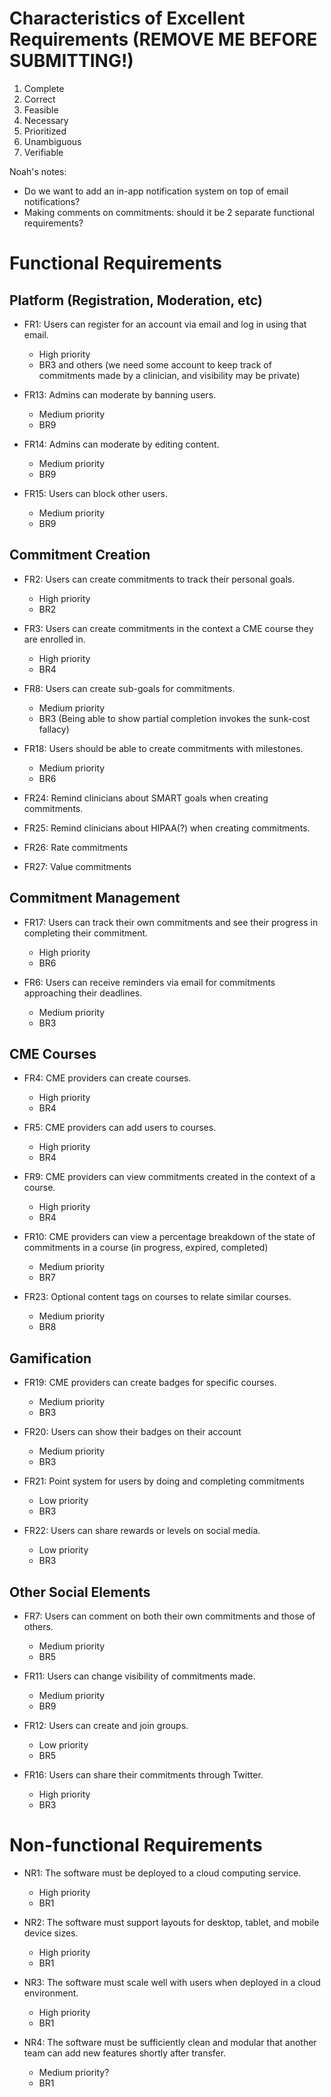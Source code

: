 # Characteristics of Excellent Requirements (REMOVE ME BEFORE SUBMITTING!)

1. Complete
2. Correct
3. Feasible
4. Necessary
5. Prioritized
6. Unambiguous
7. Verifiable

Noah's notes: 
- Do we want to add an in-app notification system on top of email notifications?
- Making comments on commitments: should it be 2 separate functional requirements?

# Functional Requirements

## Platform (Registration, Moderation, etc)

- FR1: Users can register for an account via email and log in using that email.
  - High priority
  - BR3 and others (we need some account to keep track of commitments made by
a clinician, and visibility may be private)

- FR13: Admins can moderate by banning users.
  - Medium priority
  - BR9
  
- FR14: Admins can moderate by editing content.
  - Medium priority
  - BR9

- FR15: Users can block other users.
  - Medium priority
  - BR9

## Commitment Creation

- FR2: Users can create commitments to track their personal goals.
  - High priority
  - BR2

- FR3: Users can create commitments in the context a CME course they are 
enrolled in.
  - High priority
  - BR4

- FR8: Users can create sub-goals for commitments.
  - Medium priority
  - BR3 (Being able to show partial completion invokes the sunk-cost fallacy)

- FR18: Users should be able to create commitments with milestones.
  - Medium priority
  - BR6

- FR24: Remind clinicians about SMART goals when creating commitments.

- FR25: Remind clinicians about HIPAA(?) when creating commitments.

- FR26: Rate commitments

- FR27: Value commitments


## Commitment Management

- FR17: Users can track their own commitments and see their progress in completing their commitment.
  - High priority
  - BR6

- FR6: Users can receive reminders via email for commitments approaching their deadlines.
  - Medium priority
  - BR3
 
## CME Courses

- FR4: CME providers can create courses.
  - High priority
  - BR4
  

- FR5: CME providers can add users to courses.
  - High priority
  - BR4

- FR9: CME providers can view commitments created in the context of a course.
  - High priority
  - BR4
  

- FR10: CME providers can view a percentage breakdown of the state of commitments in a course (in progress, expired, completed)
  - Medium priority
  - BR7

- FR23: Optional content tags on courses to relate similar courses.
  - Medium priority
  - BR8


## Gamification

- FR19: CME providers can create badges for specific courses.
  - Medium priority
  - BR3
  

- FR20: Users can show their badges on their account
  - Medium priority
  - BR3
  

- FR21: Point system for users by doing and completing commitments
  - Low priority
  - BR3
  

- FR22: Users can share rewards or levels on social media.
  - Low priority
  - BR3
 
## Other Social Elements

- FR7: Users can comment on both their own commitments and those of others.
  - Medium priority
  - BR5 

- FR11: Users can change visibility of commitments made.
  - Medium priority
  - BR9

- FR12: Users can create and join groups.
  - Low priority
  - BR5

- FR16: Users can share their commitments through Twitter.
  - High priority
  - BR3

  
# Non-functional Requirements

- NR1: The software must be deployed to a cloud computing service.
  - High priority
  - BR1

- NR2: The software must support layouts for desktop, tablet, and mobile device 
sizes.
  - High priority
  - BR1

- NR3: The software must scale well with users when deployed in a cloud 
environment.
  - High priority
  - BR1


- NR4: The software must be sufficiently clean and modular that another team 
can add new features shortly after transfer.
  - Medium priority?
  - BR1

